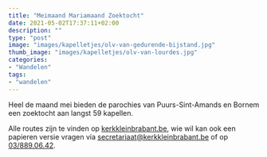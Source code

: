 ```yaml
---
title: "Meimaand Mariamaand Zoektocht"
date: 2021-05-02T17:37:11+02:00
description: ""
type: "post"
image: "images/kapelletjes/olv-van-gedurende-bijstand.jpg"
thumb_image: "images/kapelletjes/olv-van-lourdes.jpg"
categories:
- "Wandelen"
tags:
- "wandelen"
---
```


Heel de maand mei bieden de parochies van Puurs-Sint-Amands en Bornem een zoektocht aan langst 59 kapellen.

Alle routes zijn te vinden op [kerkkleinbrabant.be](https://www.kerkkleinbrabant.be/meimaand-mariamaand-zoektocht), wie wil kan ook een papieren versie vragen via secretariaat@kerkkleinbrabant.be of op [03/889.06.42](tel:00328890642).


